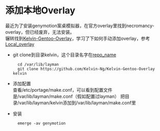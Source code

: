 # 添加本地Overlay
最近为了安装genymotion案桌模拟器，在官方overlay里找到necromancy-overlay，但已经废弃，无法安装。  
辗转找到[Kelvin-Gentoo-Overlay](https://github.com/Kelvin-Ng/Kelvin-Gentoo-Overlay)，学习了下如何手动添加overlay，参考[Local_overlay](https://wiki.gentoo.org/wiki/Overlay/Local_overlay)
* git clone到目录kelvin，这个目录名字在[repo_name](https://github.com/Kelvin-Ng/Kelvin-Gentoo-Overlay/blob/master/profiles/repo_name)
    
        cd /var/lib/layman
        git clone https://github.com/Kelvin-Ng/Kelvin-Gentoo-Overlay kelvin
* 添加配置  
    查看/etc/portage/make.conf，可以看到配置文件是/var/lib/layman/make.conf（假如配置过layman）
    把目录/var/lib/layman/kelvin添加到/var/lib/layman/make.conf里
* 安装

        emerge -av genymotion